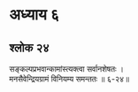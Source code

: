 # अध्याय ६

## श्लोक २४

सङ्कल्पप्रभवान्कामांस्त्यक्त्वा सर्वानशेषतः ।<br>मनसैवेन्द्रियग्रामं विनियम्य समन्ततः ॥ ६-२४॥<br><br>

